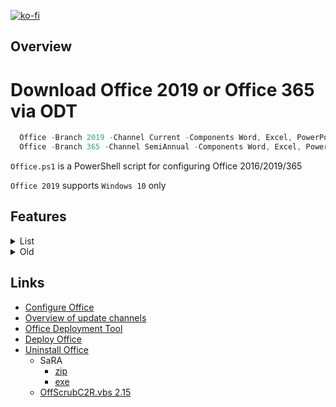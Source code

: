 [![ko-fi](https://www.ko-fi.com/img/githubbutton_sm.svg)](https://ko-fi.com/Q5Q51QUJC)

## Overview

# Download Office 2019 or Office 365 via ODT

```powershell
  Office -Branch 2019 -Channel Current -Components Word, Excel, PowerPoint
  Office -Branch 365 -Channel SemiAnnual -Components Word, Excel, PowerPoint
```

`Office.ps1` is a PowerShell script for configuring Office 2016/2019/365

`Office 2019` supports `Windows 10` only

## Features

<details>
  <summary>List</summary>

 * General
  * Remove diagnostics tracking scheduled tasks
  * Do not send additional diagnostic and usage data to Microsoft
  * Disable LinkedIn features in Office applications
  * Turn off the cloud features
  * Turn on Touch/Mouse Mode

* Word
  * Do not show the Start screen when application starts
  * Do not open e-mail attachments and other uneditable files in reading view
  * Disable Protected View for files originating from the Internet
  * Disable Protected View for files located in potentially unsafe locations
  * Disable Protected View for Outlook attachments
  * Show the ruler
  * Save AutoRecover information every 3 minutes
  * Enable the "Draw" tab
  * Enable the "Developer" tab
  * Remove Adobe Acrobat Pro DC COM Add-ins

* Excel
  * Do not show the Start screen when application starts
  * Disable Protected View for files originating from the Internet
  * Disable Protected View for files located in potentially unsafe locations
  * Disable Protected View for Outlook attachments
  * Save AutoRecover information every 3 minutes
  * Enable the "Draw" tab
  * Enable the "Developer" tab
</details>

<details>
  <summary>Old</summary>

## Download and customize Office 2019

* E — Excel;
* O — Outlook;
* P — PowerPoint;
* W — Word.

* [Download](https://github.com/farag2/Office/releases) the archive from the release page and run `EOPW.cmd` or `EOPW.ps1` from the `Download` folder to download the whole Office 2019 package. It will be downloaded into the root folder (`Office`)
* After downloading run one of the install script **not as Administrator** from the `Install` folder

## Channels

* Monthly Channel, Standart
  * [Excel, Outlook, PowerPoint, and Word](https://github.com/farag2/Office/blob/master/XML/Download/EOPW.xml)
  * [Excel, Outlook, and Word](https://github.com/farag2/Office/blob/master/XML/Download/EOW.xml)
  * [Excel, PowerPoint, and Word](https://github.com/farag2/Office/blob/master/XML/Download/EPW.xml)
  * [Excel, Word](https://github.com/farag2/Office/blob/master/XML/Download/EW.xml)
</details>

## Links

* [Configure Office](https://config.office.com/deploymentsettings)
* [Overview of update channels](https://docs.microsoft.com/ru-ru/DeployOffice/overview-of-update-channels-for-office-365-proplus)
* [Office Deployment Tool](https://www.microsoft.com/en-us/download/details.aspx?id=49117)
* [Deploy Office](https://docs.microsoft.com/en-us/deployoffice/reference-articles-for-deploying-office-365-proplus)
* [Uninstall Office](https://support.microsoft.com/help/4027149)
  * SaRA
    * [zip](https://www.microsoft.com/en-us/download/100607)
    * [exe](https://aka.ms/SaRASetup)
  * [OffScrubC2R.vbs 2.15](https://github.com/farag2/Office/tree/master/Office_Uninstall)
